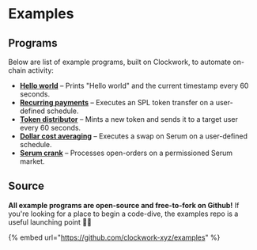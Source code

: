 # Examples

## Programs

Below are list of example programs, built on Clockwork, to automate on-chain activity:

* [**Hello world**](https://github.com/clockwork-xyz/examples/tree/main/hello_clockwork) – Prints "Hello world" and the current timestamp every 60 seconds.&#x20;
* [**Recurring payments**](https://github.com/clockwork-xyz/examples/tree/main/payments) – Executes an SPL token transfer on a user-defined schedule.
* [**Token distributor**](https://github.com/clockwork-xyz/examples/tree/main/distributor) – Mints a new token and sends it to a target user every 60 seconds.
* [**Dollar cost averaging**](https://github.com/clockwork-xyz/examples/tree/main/investments) – Executes a swap on Serum on a user-defined schedule.
* [**Serum crank**](https://github.com/clockwork-xyz/examples/tree/main/serum_crank) – Processes open-orders on a permissioned Serum market.

## Source

**All example programs are open-source and free-to-fork on Github!** If you're looking for a place to begin a code-dive, the examples repo is a useful launching point 🦀🤿

{% embed url="https://github.com/clockwork-xyz/examples" %}
